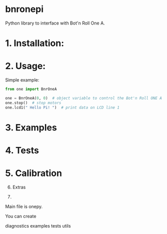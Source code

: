 
# bnronepi
Python library to interface with Bot'n Roll One A.

# 1. Installation:

# 2. Usage:

Simple example:

```python
from one import BnrOneA

one = BnrOneA(0, 0)  # object variable to control the Bot'n Roll ONE A
one.stop()  # stop motors
one.lcd1(" Hello Pi! ")  # print data on LCD line 1
```

# 3. Examples

# 4. Tests

# 5. Calibration

6. Extras

7.


Main file is onepy.

You can create

diagnostics
examples
tests
utils